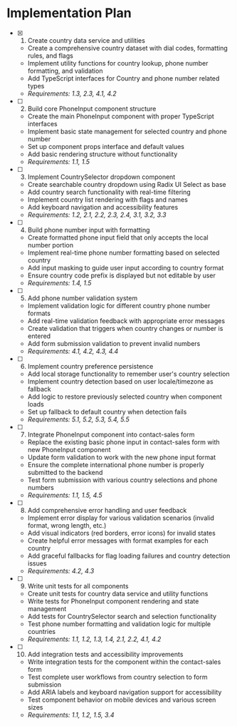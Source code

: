 # Implementation Plan

- [x] 1. Create country data service and utilities






  - Create a comprehensive country dataset with dial codes, formatting rules, and flags
  - Implement utility functions for country lookup, phone number formatting, and validation
  - Add TypeScript interfaces for Country and phone number related types
  - _Requirements: 1.3, 2.3, 4.1, 4.2_

- [ ] 2. Build core PhoneInput component structure
  - Create the main PhoneInput component with proper TypeScript interfaces
  - Implement basic state management for selected country and phone number
  - Set up component props interface and default values
  - Add basic rendering structure without functionality
  - _Requirements: 1.1, 1.5_

- [ ] 3. Implement CountrySelector dropdown component
  - Create searchable country dropdown using Radix UI Select as base
  - Add country search functionality with real-time filtering
  - Implement country list rendering with flags and names
  - Add keyboard navigation and accessibility features
  - _Requirements: 1.2, 2.1, 2.2, 2.3, 2.4, 3.1, 3.2, 3.3_

- [ ] 4. Build phone number input with formatting
  - Create formatted phone input field that only accepts the local number portion
  - Implement real-time phone number formatting based on selected country
  - Add input masking to guide user input according to country format
  - Ensure country code prefix is displayed but not editable by user
  - _Requirements: 1.4, 1.5_

- [ ] 5. Add phone number validation system
  - Implement validation logic for different country phone number formats
  - Add real-time validation feedback with appropriate error messages
  - Create validation that triggers when country changes or number is entered
  - Add form submission validation to prevent invalid numbers
  - _Requirements: 4.1, 4.2, 4.3, 4.4_

- [ ] 6. Implement country preference persistence
  - Add local storage functionality to remember user's country selection
  - Implement country detection based on user locale/timezone as fallback
  - Add logic to restore previously selected country when component loads
  - Set up fallback to default country when detection fails
  - _Requirements: 5.1, 5.2, 5.3, 5.4, 5.5_

- [ ] 7. Integrate PhoneInput component into contact-sales form
  - Replace the existing basic phone input in contact-sales form with new PhoneInput component
  - Update form validation to work with the new phone input format
  - Ensure the complete international phone number is properly submitted to the backend
  - Test form submission with various country selections and phone numbers
  - _Requirements: 1.1, 1.5, 4.5_

- [ ] 8. Add comprehensive error handling and user feedback
  - Implement error display for various validation scenarios (invalid format, wrong length, etc.)
  - Add visual indicators (red borders, error icons) for invalid states
  - Create helpful error messages with format examples for each country
  - Add graceful fallbacks for flag loading failures and country detection issues
  - _Requirements: 4.2, 4.3_

- [ ] 9. Write unit tests for all components
  - Create unit tests for country data service and utility functions
  - Write tests for PhoneInput component rendering and state management
  - Add tests for CountrySelector search and selection functionality
  - Test phone number formatting and validation logic for multiple countries
  - _Requirements: 1.1, 1.2, 1.3, 1.4, 2.1, 2.2, 4.1, 4.2_

- [ ] 10. Add integration tests and accessibility improvements
  - Write integration tests for the component within the contact-sales form
  - Test complete user workflows from country selection to form submission
  - Add ARIA labels and keyboard navigation support for accessibility
  - Test component behavior on mobile devices and various screen sizes
  - _Requirements: 1.1, 1.2, 1.5, 3.4_